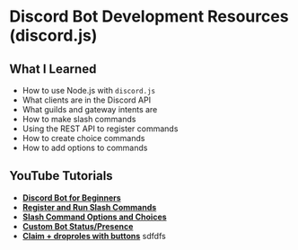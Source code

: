 # Discord Bot Development Resources (discord.js)

## What I Learned

- How to use Node.js with `discord.js`
- What clients are in the Discord API
- What guilds and gateway intents are
- How to make slash commands
- Using the REST API to register commands
- How to create choice commands
- How to add options to commands

## YouTube Tutorials

- **[Discord Bot for Beginners](https://youtu.be/KZ3tIGHU314)**
- **[Register and Run Slash Commands](https://youtu.be/2CsSJshmadg)**
- **[Slash Command Options and Choices](https://youtu.be/_lP90FOYfbA)**
- **[Custom Bot Status/Presence](https://youtu.be/OqxHy8sCtvA)**
- **[Claim + droproles with buttons](https://youtu.be/f5DWy0B-y6Q?list=PLpmb-7WxPhe0ZVpH9pxT5MtC4heqej8Es)**
sdfdfs